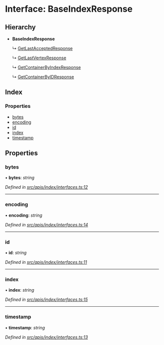 # Interface: BaseIndexResponse

## Hierarchy

- **BaseIndexResponse**

  ↳ [GetLastAcceptedResponse](index_interfaces.getlastacceptedresponse)

  ↳ [GetLastVertexResponse](index_interfaces.getlastvertexresponse)

  ↳ [GetContainerByIndexResponse](index_interfaces.getcontainerbyindexresponse)

  ↳ [GetContainerByIDResponse](index_interfaces.getcontainerbyidresponse)

## Index

### Properties

- [bytes](index_interfaces.baseindexresponse#bytes)
- [encoding](index_interfaces.baseindexresponse#encoding)
- [id](index_interfaces.baseindexresponse#id)
- [index](index_interfaces.baseindexresponse#index)
- [timestamp](index_interfaces.baseindexresponse#timestamp)

## Properties

### bytes

• **bytes**: _string_

_Defined in [src/apis/index/interfaces.ts:12](https://github.com/chain4travel/caminojs/blob/3883166/src/apis/index/interfaces.ts#L12)_

---

### encoding

• **encoding**: _string_

_Defined in [src/apis/index/interfaces.ts:14](https://github.com/chain4travel/caminojs/blob/3883166/src/apis/index/interfaces.ts#L14)_

---

### id

• **id**: _string_

_Defined in [src/apis/index/interfaces.ts:11](https://github.com/chain4travel/caminojs/blob/3883166/src/apis/index/interfaces.ts#L11)_

---

### index

• **index**: _string_

_Defined in [src/apis/index/interfaces.ts:15](https://github.com/chain4travel/caminojs/blob/3883166/src/apis/index/interfaces.ts#L15)_

---

### timestamp

• **timestamp**: _string_

_Defined in [src/apis/index/interfaces.ts:13](https://github.com/chain4travel/caminojs/blob/3883166/src/apis/index/interfaces.ts#L13)_
